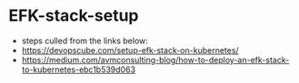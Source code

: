 ﻿# EFK-stack-setup
- steps culled from the links below:
- https://devopscube.com/setup-efk-stack-on-kubernetes/
- https://medium.com/avmconsulting-blog/how-to-deploy-an-efk-stack-to-kubernetes-ebc1b539d063
